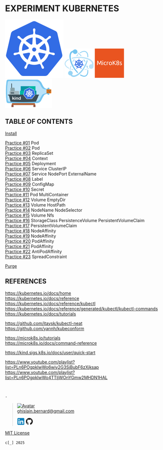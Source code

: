 # EXPERIMENT KUBERNETES

[![Kubernetes](kubernetes.webp "Kubernetes")](https://kubernetes.io)
[![Kubeadm](kubeadm.webp "Kubeadm")](https://kubernetes.io/docs/reference/setup-tools/kubeadm)
[![MicroK8s](microk8s.webp "MikroK8s")](https://microk8s.io)
[![Kind](kind.webp "Kind")](https://kind.sigs.k8s.io)

## TABLE OF CONTENTS

[Install](notebook/install.md)

[Practice #01](notebook/practice01.md) Pod  
[Practice #02](notebook/practice02.md) Pod  
[Practice #03](notebook/practice03.md) ReplicaSet  
[Practice #04](notebook/practice04.md) Context  
[Practice #05](notebook/practice05.md) Deployment  
[Practice #06](notebook/practice06.md) Service ClusterIP  
[Practice #07](notebook/practice07.md) Service NodePort ExternalName  
[Practice #08](notebook/practice08.md) Label  
[Practice #09](notebook/practice09.md) ConfigMap  
[Practice #10](notebook/practice10.md) Secret  
[Practice #11](notebook/practice11.md) Pod MultiContainer  
[Practice #12](notebook/practice12.md) Volume EmptyDir  
[Practice #13](notebook/practice13.md) Volume HostPath  
[Practice #14](notebook/practice14.md) NodeName NodeSelector  
[Practice #15](notebook/practice15.md) Volume Nfs  
[Practice #16](notebook/practice16.md) StorageClass PersistenceVolume PersistentVolumeClaim  
[Practice #17](notebook/practice17.md) PersistentVolumeClaim  
[Practice #18](notebook/practice18.md) NodeAffinity  
[Practice #19](notebook/practice19.md) NodeAffinity  
[Practice #20](notebook/practice20.md) PodAffinity  
[Practice #21](notebook/practice21.md) PodAffinity  
[Practice #22](notebook/practice22.md) AntiPodAffinity  
[Practice #23](notebook/practice23.md) SpreadConstraint

[Purge](notebook/purge.md)

## REFERENCES

https://kubernetes.io/docs/home  
https://kubernetes.io/docs/reference  
https://kubernetes.io/docs/reference/kubectl  
https://kubernetes.io/docs/reference/generated/kubectl/kubectl-commands  
https://kubernetes.io/docs/tutorials

https://github.com/itaysk/kubectl-neat  
https://github.com/yannh/kubeconform

https://microk8s.io/tutorials  
https://microk8s.io/docs/command-reference

https://kind.sigs.k8s.io/docs/user/quick-start

https://www.youtube.com/playlist?list=PLn6POgpklwWo6wiy2G3SjBubF6zXjksap  
https://www.youtube.com/playlist?list=PLn6POgpklwWo4TTIjWOnYGmw2MHDN1HAL

&nbsp;

`-`

> [![Avatar](https://avatars.githubusercontent.com/u/37534566?s=96&v=4)](mailto:ghislain.bernard@gmail.com)  
> ghislain.bernard@gmail.com
>
> [![LinkedIN](notebook/img/linkedin.webp "ghislain-bernard")](https://www.linkedin.com/in/ghislain-bernard)
> [![Github](notebook/img/github.webp "ghislain-bernard")](https://github.com/ghislain-bernard)

[MIT License](https://opensource.org/license/mit)

`c[_] 2025`
